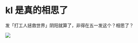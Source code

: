 # kl 是真的相思了

发「打工人拯救世界」阴阳就算了，非得在五一发这个？相思了？

![](https://raw.githubusercontent.com/bxx-114514/iming-blog/refs/heads/main/evil-of-kurogames/images/20250501/20250501.jpg)
